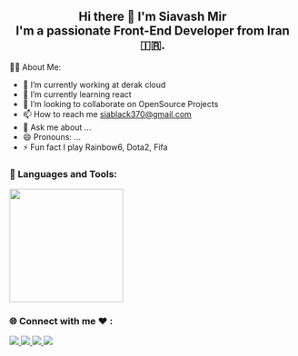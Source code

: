  <h2 align="center"> Hi there 👋 I'm Siavash Mir <br>
     I'm a passionate Front-End Developer from Iran 🇮🇷.
 </h2>


🙋‍♂️ About Me:

- 🔭 I’m currently working at derak cloud
- 🌱 I’m currently learning react
- 👯 I’m looking to collaborate on OpenSource Projects
- 📫 How to reach me siablack370@gmail.com
- 💬 Ask me about ...
- 😄 Pronouns: ...
- ⚡ Fun fact I play Rainbow6, Dota2, Fifa

### 🚀 Languages and Tools:
<p align="start">
  <a href="https://skillicons.dev">
    <img style="width: 200px; height: 200px" src="https://skillicons.dev/icons?i=js,ts,vue,html,css,cpp,py,figma,git,docker,github,gitlab,jest,mongodb,mysql,postman" />
  </a>
</p>

### 🌐 Connect with me ❤ :

<p align="start">
  <a href="[https://www.linkedin.com/mynetwork/](https://www.linkedin.com/in/siavash-miralikhani-a4940b243/)">
    <img src="https://skillicons.dev/icons?i=linkedin" />
  </a>
  <a href="[https://www.linkedin.com/mynetwork/](https://www.linkedin.com/in/siavash-miralikhani-a4940b243/)">
    <img src="https://skillicons.dev/icons?i=instagram" />
  </a>
  <a href="[https://www.linkedin.com/mynetwork/](https://www.linkedin.com/in/siavash-miralikhani-a4940b243/)">
    <img src="https://skillicons.dev/icons?i=twitter" />
  </a>
    <a href="[https://www.linkedin.com/mynetwork/](https://www.linkedin.com/in/siavash-miralikhani-a4940b243/)">
    <img src="https://skillicons.dev/icons?i=discord" />
  </a>
</p>












